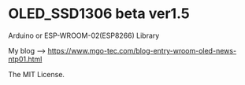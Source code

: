 # OLED_SSD1306 beta ver1.5
Arduino or ESP-WROOM-02(ESP8266) Library

My blog --> https://www.mgo-tec.com/blog-entry-wroom-oled-news-ntp01.html

The MIT License.